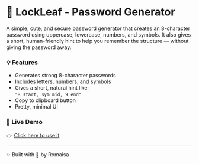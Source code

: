 # 🔐 LockLeaf - Password Generator

A simple, cute, and secure password generator that creates an 8-character password using uppercase, lowercase, numbers, and symbols. It also gives a short, human-friendly hint to help you remember the structure — without giving the password away.

### 💡 Features
- Generates strong 8-character passwords
- Includes letters, numbers, and symbols
- Gives a short, natural hint like:  
  `"R start, sym mid, 9 end"`
- Copy to clipboard button
- Pretty, minimal UI

### 🔗 Live Demo
👉 [Click here to use it](https://Romaisa-09.github.io/lockleaf-password-generator/)

---

✨ Built with 💜 by Romaisa
